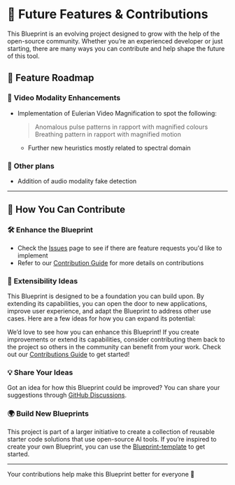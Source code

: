 # 🚀 **Future Features & Contributions**

This Blueprint is an evolving project designed to grow with the help of the open-source community. Whether you’re an experienced developer or just starting, there are many ways you can contribute and help shape the future of this tool.

## 🎯 **Feature Roadmap**

### 🎥 **Video Modality Enhancements**
- Implementation of Eulerian Video Magnification to spot the following:
  > Anomalous pulse patterns in rapport with magnified colours
  > Breathing pattern in rapport with magnified motion
  - Further new heuristics mostly related to spectral domain

### 🔮 **Other plans**
  - Addition of audio modality fake detection



---

## 🌟 **How You Can Contribute**

### 🛠️ **Enhance the Blueprint**
- Check the [Issues](https://github.com/mozilla-ai/blueprint-template/issues) page to see if there are feature requests you'd like to implement
- Refer to our [Contribution Guide](https://github.com/mozilla-ai/blueprint-template/blob/main/CONTRIBUTING.md) for more details on contributions

### 🎨 **Extensibility Ideas**

This Blueprint is designed to be a foundation you can build upon. By extending its capabilities, you can open the door to new applications, improve user experience, and adapt the Blueprint to address other use cases. Here are a few ideas for how you can expand its potential:


We’d love to see how you can enhance this Blueprint! If you create improvements or extend its capabilities, consider contributing them back to the project so others in the community can benefit from your work. Check out our [Contributions Guide](https://github.com/mozilla-ai/blueprint-template/blob/main/CONTRIBUTING.md) to get started!

### 💡 **Share Your Ideas**
Got an idea for how this Blueprint could be improved? You can share your suggestions through [GitHub Discussions](https://github.com/mozilla-ai/blueprint-template/discussions).

### 🌍 **Build New Blueprints**
This project is part of a larger initiative to create a collection of reusable starter code solutions that use open-source AI tools. If you’re inspired to create your own Blueprint, you can use the [Blueprint-template](https://github.com/new?template_name=Blueprint-template&template_owner=mozilla-ai) to get started.




---

Your contributions help make this Blueprint better for everyone 🎉
